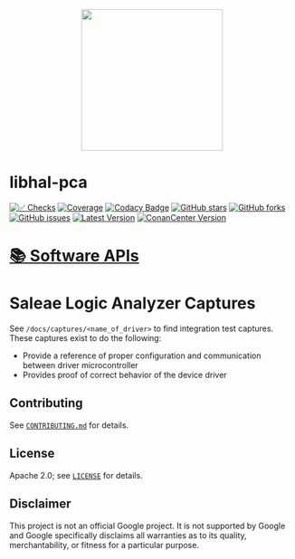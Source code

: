 <div align="center">
<img height="250" src="https://raw.githubusercontent.com/libhal/.github/main/profile/logo.png">
</div>

# libhal-pca

[![✅ Checks](https://github.com/libhal/libhal-pca/actions/workflows/ci.yml/badge.svg)](https://github.com/libhal/libhal-pca/actions/workflows/ci.yml)
[![Coverage](https://libhal.github.io/libhal-pca/coverage/coverage.svg)](https://libhal.github.io/libhal-pca/coverage/)
[![Codacy Badge](https://app.codacy.com/project/badge/Grade/b084e6d5962d49a9afcb275d62cd6586)](https://www.codacy.com/gh/libhal/libhal-pca/dashboard?utm_source=github.com&amp;utm_medium=referral&amp;utm_content=libhal/libhal-pca&amp;utm_campaign=Badge_Grade)
[![GitHub stars](https://img.shields.io/github/stars/libhal/libhal-pca.svg)](https://github.com/libhal/libhal-pca/stargazers)
[![GitHub forks](https://img.shields.io/github/forks/libhal/libhal-pca.svg)](https://github.com/libhal/libhal-pca/network)
[![GitHub issues](https://img.shields.io/github/issues/libhal/libhal.svg)](https://github.com/libhal/libhal-pca/issues)
[![Latest Version](https://libhal.github.io/libhal-pca/latest_version.svg)](https://github.com/libhal/libhal-pca/blob/main/conanfile.py)
[![ConanCenter Version](https://repology.org/badge/version-for-repo/conancenter/libhal-pca.svg)](https://conan.io/center/libhal-pca)

# [📚 Software APIs](https://libhal.github.io/libhal-pca/api)

# Saleae Logic Analyzer Captures

See `/docs/captures/<name_of_driver>` to find integration test captures. These
captures exist to do the following:

- Provide a reference of proper configuration and communication between driver
  microcontroller
- Provides proof of correct behavior of the device driver

## Contributing

See [`CONTRIBUTING.md`](CONTRIBUTING.md) for details.

## License

Apache 2.0; see [`LICENSE`](LICENSE) for details.

## Disclaimer

This project is not an official Google project. It is not supported by
Google and Google specifically disclaims all warranties as to its quality,
merchantability, or fitness for a particular purpose.

